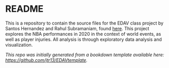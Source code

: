 # README

This is a repository to contain the source files for the EDAV class project by Santos Hernandez and Rahul Subramaniam, found [here](https://hernandz.github.io/nba_edav_2021/). This project explores the NBA performances in 2020 in the context of world events, as well as player  injuries. All analysis is through exploratory data analysis and visualization.



*This repo was initially generated from a bookdown template available here: https://github.com/jtr13/EDAVtemplate.*	




